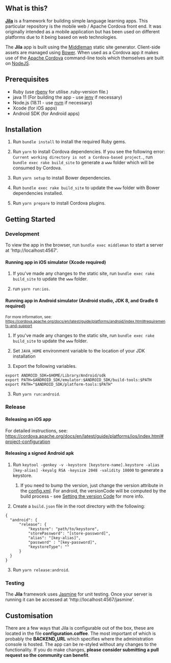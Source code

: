 ## What is this?

[**Jila**](http://jilaframework.github.io) is a framework for building simple language learning apps. This particular repository is the mobile web / Apache Cordova front end. It was originally intended as a mobile application but has been used on different platforms due to it being based on web technologies.

The **Jila** app is built using the [Middleman](http://middlemanapp.com) static site generator. Client-side assets are managed using [Bower](http://bower.io/). When used as a Cordova app it makes use of the [Apache Cordova](http://cordova.apache.org/) command-line tools which themselves are built on [NodeJS](http://nodejs.org/).

## Prerequisites

- Ruby (use [rbenv](https://github.com/rbenv/rbenv?tab=readme-ov-file#installation) for utilise .ruby-version file.)
- java 11 (For building the app - use [jenv](https://www.jenv.be/) if necessary)
- Node.js (18.11 - use [nvm](https://github.com/nvm-sh/nvm) if necessary)
- Xcode (for iOS apps)
- Android SDK (for Android apps)

## Installation
1. Run `bundle install` to install the required Ruby gems.

2. Run `yarn` to install Cordova dependencies. If you see the following error: `Current working directory is not a Cordova-based project.`, run `bundle exec rake build_site` to generate a `www` folder which will be consumed by Cordova.

3. Run `yarn setup` to install Bower dependencies.

4. Run `bundle exec rake build_site` to update the `www` folder with Bower dependencies installed.

5. Run `yarn prepare` to install Cordova plugins.

## Getting Started

### Development
To view the app in the browser, run `bundle exec middleman` to start a server at 'http://localhost:4567'.

#### Running app in iOS simulator (Xcode required)
1. If you've made any changes to the static site, run `bundle exec rake build_site` to update the `www` folder.

2. run `yarn run:ios`.

#### Running app in Android simulator (Android studio, JDK 8, and Gradle 6 required)
<sup>For more information, see: https://cordova.apache.org/docs/en/latest/guide/platforms/android/index.html#requirements-and-support</sup>
1. If you've made any changes to the static site, run `bundle exec rake build_site` to update the `www` folder.

2. Set `JAVA_HOME` environment variable to the location of your JDK installation

3. Export the following variables.
```
export ANDROID_SDK=$HOME/Library/Android/sdk
export PATH=$ANDROID_SDK/emulator:$ANDROID_SDK/build-tools:$PATH
export PATH="$ANDROID_SDK/platform-tools:$PATH"
```

3. Run `yarn run:android`.

### Release

#### Releasing an iOS app
For detailed instructions, see: https://cordova.apache.org/docs/en/latest/guide/platforms/ios/index.html#project-configuration

#### Releasing a signed Android apk
1. Run `keytool -genkey -v -keystore [keystore-name].keystore -alias [key-alias] -keyalg RSA -keysize 2048 -validity 10000` to generate a keystore. 
   1. If you need to bump the version, just change the version attribute in the [config.xml](source/config.xml). For android, the versionCode will be computed by the build process - see [Setting the version Code](https://cordova.apache.org/docs/en/12.x/guide/platforms/android/index.html#setting-the-version-code) for more info. 

2. Create a `build.json` file in the root directory with the following:
```
{
  "android": {
      "release": {
          "keystore": "path/to/keystore",
          "storePassword": "[store-password]",
          "alias": "[key-alias]",
          "password" : "[key-password]",
          "keystoreType": ""
      }
  }
}
```

3. Run `yarn release:android`.


### Testing
The **Jila** framework uses [Jasmine](http://jasmine.github.io/) for unit testing. Once your server is running it can be accessed at 'http://localhost:4567/jasmine'.

## Customisation
There are a few ways that Jila is configurable out of the box, these are located in the file **configuration.coffee**. The most important of which is probably the **BACKEND_URL** which specifies where the administration console is hosted.
The app can be re-styled without any changes to the functionality. If you do make changes, **please consider submitting a pull request so the community can benefit**.